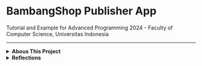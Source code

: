 # BambangShop Publisher App
Tutorial and Example for Advanced Programming 2024 - Faculty of Computer Science, Universitas Indonesia

---
<details>
<summary><b>Abous This Project</b></summary>

## About this Project
In this repository, we have provided you a REST (REpresentational State Transfer) API project using Rocket web framework.

This project consists of four modules:
1.  `controller`: this module contains handler functions used to receive request and send responses.
    In Model-View-Controller (MVC) pattern, this is the Controller part.
2.  `model`: this module contains structs that serve as data containers.
    In MVC pattern, this is the Model part.
3.  `service`: this module contains structs with business logic methods.
    In MVC pattern, this is also the Model part.
4.  `repository`: this module contains structs that serve as databases and methods to access the databases.
    You can use methods of the struct to get list of objects, or operating an object (create, read, update, delete).

This repository provides a basic functionality that makes BambangShop work: ability to create, read, and delete `Product`s.
This repository already contains a functioning `Product` model, repository, service, and controllers that you can try right away.

As this is an Observer Design Pattern tutorial repository, you need to implement another feature: `Notification`.
This feature will notify creation, promotion, and deletion of a product, to external subscribers that are interested of a certain product type.
The subscribers are another Rocket instances, so the notification will be sent using HTTP POST request to each subscriber's `receive notification` address.

## API Documentations

You can download the Postman Collection JSON here: https://ristek.link/AdvProgWeek7Postman

After you download the Postman Collection, you can try the endpoints inside "BambangShop Publisher" folder.
This Postman collection also contains endpoints that you need to implement later on (the `Notification` feature).

Postman is an installable client that you can use to test web endpoints using HTTP request.
You can also make automated functional testing scripts for REST API projects using this client.
You can install Postman via this website: https://www.postman.com/downloads/

## How to Run in Development Environment
1.  Set up environment variables first by creating `.env` file.
    Here is the example of `.env` file:
    ```bash
    APP_INSTANCE_ROOT_URL="http://localhost:8000"
    ```
    Here are the details of each environment variable:
    | variable              | type   | description                                                |
    |-----------------------|--------|------------------------------------------------------------|
    | APP_INSTANCE_ROOT_URL | string | URL address where this publisher instance can be accessed. |
2.  Use `cargo run` to run this app.
    (You might want to use `cargo check` if you only need to verify your work without running the app.)

## Mandatory Checklists (Publisher)
-   [ ] Clone https://gitlab.com/ichlaffterlalu/bambangshop to a new repository.
-   **STAGE 1: Implement models and repositories**
    -   [ ] Commit: `Create Subscriber model struct.`
    -   [ ] Commit: `Create Notification model struct.`
    -   [ ] Commit: `Create Subscriber database and Subscriber repository struct skeleton.`
    -   [ ] Commit: `Implement add function in Subscriber repository.`
    -   [ ] Commit: `Implement list_all function in Subscriber repository.`
    -   [ ] Commit: `Implement delete function in Subscriber repository.`
    -   [ ] Write answers of your learning module's "Reflection Publisher-1" questions in this README.
-   **STAGE 2: Implement services and controllers**
    -   [ ] Commit: `Create Notification service struct skeleton.`
    -   [ ] Commit: `Implement subscribe function in Notification service.`
    -   [ ] Commit: `Implement subscribe function in Notification controller.`
    -   [ ] Commit: `Implement unsubscribe function in Notification service.`
    -   [ ] Commit: `Implement unsubscribe function in Notification controller.`
    -   [ ] Write answers of your learning module's "Reflection Publisher-2" questions in this README.
-   **STAGE 3: Implement notification mechanism**
    -   [ ] Commit: `Implement update method in Subscriber model to send notification HTTP requests.`
    -   [ ] Commit: `Implement notify function in Notification service to notify each Subscriber.`
    -   [ ] Commit: `Implement publish function in Program service and Program controller.`
    -   [ ] Commit: `Edit Product service methods to call notify after create/delete.`
    -   [ ] Write answers of your learning module's "Reflection Publisher-3" questions in this README.
</details>

<details>
<summary><b>Reflections</b></summary>

## Your Reflections
This is the place for you to write reflections:

### Mandatory (Publisher) Reflections

<details>
<summary><b>Reflection Publisher 1</b></summary>

#### Reflection Publisher-1

1. Dalam desain pattern Observer, interface atau trait dalam Rust digunakan untuk memastikan bahwa semua subscriber memiliki metode yang sama untuk menerima pembaruan dari subject (atau observable). Dalam konteks BambangShop, Subscriber hanyalah sebuah struct sederhana yang menyimpan variabel url dan name. Saat ini, Subscriber tidak memiliki metode yang berinteraksi langsung dengan event dari observer pattern. Jadi sekarang, repository hanya menyimpan, menghapus, dan mengambil daftar subscriber, tetapi tidak ada mekanisme update otomatis ketika ada perubahan, atau bahasa database-nya adalah derrived attribute.  

2. > Pertama, Vec adalah struktur data linear, di mana elemen disimpan secara berurutan dalam memori. Ini memiliki beberapa keterbatasan jika digunakan untuk memastikan uniknya id dan url. Misalnya adalah kompleksitas pencarian adalah O(n) untuk mengecek apakah suatu id atau url sudah ada, karena kita perlu mengiterasi seluruh Vec, begitu juga untuk penghapusan. Jadi, Karena Vec bekerja dengan indeks, ini lebih cocok untuk penyimpanan sederhana yang tidak membutuhkan lookup cepat berdasarkan kunci unik.  

   > Oleh karena itu, DashMap diperlukan. DashMap<K, V> adalah thread-safe concurrent HashMap, yang bekerja dengan prinsip key-value store. Dalam konteks uniknya id pada Product dan url pada Subscriber, DashMap memberikan beberapa keuntungan, misalnya kompleksitas pencarian O(1), karena DashMap menggunakan hashing. Lalu penyimpanan dijamin unik, karena bila ada duplikat, yang baru menggantikan yang lama, atau bisa saja ditolak sesuai implementasi.

3. Dalam konteks Rust dan design patterns, ada dua aspek utama yang perlu dipertimbangkan, yaitu keamanan dalam lingkungan multi-threaded dan efisiensi dalam penyimpanan dan akses data. Dan di sini, DashMap adalah implementasi concurrent HashMap, yang memungkinkan banyak thread membaca dan menulis tanpa perlu mengunci seluruh struktur data. Jadi, jika hanya satu thread yang mengakses SUBSCRIBERS, maka Singleton Pattern bisa digunakan dengan Mutex<HashMap>. Tetapi, jika banyak thread membaca dan menulis ke SUBSCRIBERS, DashMap tetap lebih baik karena lebih efisien dan tidak menyebabkan global locking seperti Mutex. Dan di sini, Rust sudah memastikan thread safety dengan compiler-nya, tapi pemilihan struktur data tetap penting untuk performa dan efisiensi.


</details>

<details>
<summary><b>Reflection Publisher 2</b></summary>

#### Reflection Publisher-2

1. Sebenarnya, dalam Model-View-Controller (MVC), Model bertanggung jawab untuk menyimpan data dan juga mengimplementasikan business logic. Namun, dalam praktiknya, banyak aplikasi skala besar memisahkan Model menjadi Service dan Repository untuk meningkatkan struktur, fleksibilitas, dan maintainability. Terlebih lagi, kita sudah memperlajari prinsip S.O.L.I.D., dimana S, yang berarti Single Responsibility Principle, menganjurkan kita untuk membuat satu kelas yang menangani satu fungsi. Bila model menangani semuanya, prinsip ini dilanggar. Dan bila prinsip ini dilanggar,  Open/Closed Principle (OCP) juga jadi sulid dipenuhi, karena kita sulid untuk memperluas kode tanpa mengubah kode lama. Oleh karena itu, kita perlu memisahkan Model menjadi Service dan Repository.

2. Jika kita hanya menggunakan Model tanpa memisahkan Service dan Repository, maka interaksi antara Product, Subscriber, dan Notification akan meningkatkan kompleksitas kode secara drastis. Mari kita bayangkan, jika kita hanya menggunakan Model, maka objek Model tersebut berlaku sebagai God-Object, yaitu objek yang menangani segala hal. Dalam proyek ini, Jika kita hanya menggunakan Model, maka Product, Subscriber, dan Notification harus menangani segala aspek, termasuk penyimpanan data (database query),business logic (validasi, aturan bisnis), dan integrasi API eksternal. Ini jelas bisa menjadi masalah, dimana perubahan kecil bisa saja menyebabkan error di semua aplikasi. Maka, perlu dilakukan pemisahan menjadi Repository dan Service.

3. Ya, saya telah mengeksplorasi lebih lanjut tentang Postman dan menemukan bahwa alat ini sangat membantu dalam menguji API aplikasi apapun yang saya sedang kembangkan. Postman ini membantu saya dalam mengirim request dan melihat respons dengan mudah. Postman juga bisa menguji endpoint dengan data yang berbeda. Jadi, kesimpulannya, Postman adalah alat yang sangat berguna dalam pengembangan API karena mempermudah pengujian, debugging, dan dokumentasi API

</details>

<details>
<summary><b>Reflection Publisher 3</b></summary>

#### Reflection Publisher-3

</details>
</details>